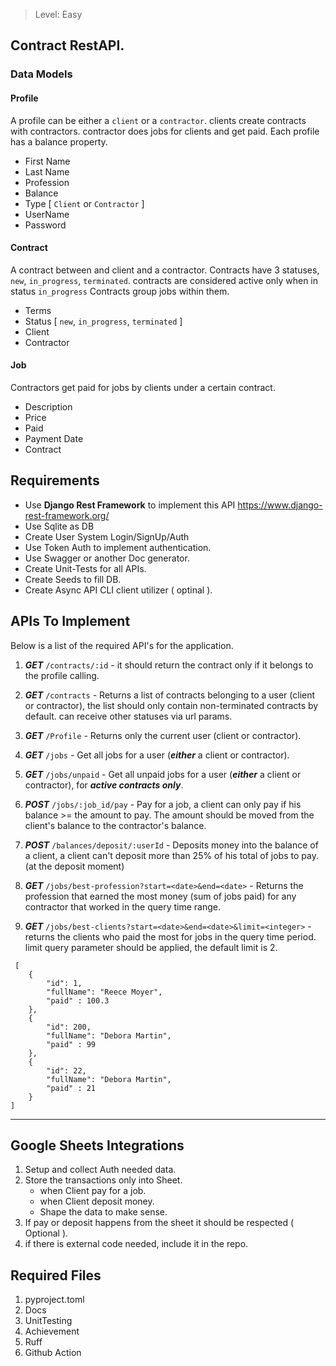> Level: Easy 
## Contract RestAPI.

### Data Models
#### Profile

A profile can be either a `client` or a `contractor`.
clients create contracts with contractors. contractor does jobs for clients and get paid.
Each profile has a balance property.

- First Name
- Last Name
- Profession
- Balance
- Type [ `Client` or `Contractor` ]
- UserName
- Password

#### Contract

A contract between and client and a contractor.
Contracts have 3 statuses, `new`, `in_progress`, `terminated`. contracts are considered active only when in status `in_progress`
Contracts group jobs within them.

- Terms
- Status [ `new`, `in_progress`, `terminated` ]
- Client
- Contractor 

#### Job

Contractors get paid for jobs by clients under a certain contract.

- Description
- Price
- Paid
- Payment Date
- Contract

## Requirements 

- Use **Django Rest Framework** to implement this API  https://www.django-rest-framework.org/
- Use Sqlite as DB
- Create User System Login/SignUp/Auth
- Use Token Auth to implement authentication.
- Use Swagger or another Doc generator.
- Create Unit-Tests for all APIs.
- Create Seeds to fill DB.
- Create Async API CLI client utilizer ( optinal ).

   

## APIs To Implement

Below is a list of the required API's for the application.

1. **_GET_** `/contracts/:id` - it should return the contract only if it belongs to the profile calling.

1. **_GET_** `/contracts` - Returns a list of contracts belonging to a user (client or contractor), the list should only contain non-terminated contracts by default. can receive other statuses via url params.

1. **_GET_** `/Profile` - Returns only the current user (client or contractor).

1. **_GET_** `/jobs` - Get all jobs for a user (**_either_** a client or contractor).

1. **_GET_** `/jobs/unpaid` - Get all unpaid jobs for a user (**_either_** a client or contractor), for **_active contracts only_**.

1. **_POST_** `/jobs/:job_id/pay` - Pay for a job, a client can only pay if his balance >= the amount to pay. The amount should be moved from the client's balance to the contractor's balance.

1. **_POST_** `/balances/deposit/:userId` - Deposits money into the balance of a client, a client can't deposit more than 25% of his total of jobs to pay. (at the deposit moment)

1. **_GET_** `/jobs/best-profession?start=<date>&end=<date>` - Returns the profession that earned the most money (sum of jobs paid) for any contractor that worked in the query time range.

1. **_GET_** `/jobs/best-clients?start=<date>&end=<date>&limit=<integer>` - returns the clients who paid the most for jobs in the query time period. limit query parameter should be applied, the default limit is 2.

```
 [
    {
        "id": 1,
        "fullName": "Reece Moyer",
        "paid" : 100.3
    },
    {
        "id": 200,
        "fullName": "Debora Martin",
        "paid" : 99
    },
    {
        "id": 22,
        "fullName": "Debora Martin",
        "paid" : 21
    }
]
```

---- 
## Google Sheets Integrations

1. Setup and collect Auth needed data.
2. Store the transactions only into Sheet.
    - when Client pay for a job.
    - when Client deposit money.
    - Shape the data to make sense.
3. If pay or deposit happens from the sheet it should be respected ( Optional ).
4. if there is external code needed, include it in the repo.


## Required Files
1. pyproject.toml
2. Docs
3. UnitTesting
4. Achievement
5. Ruff
6. Github Action
   
